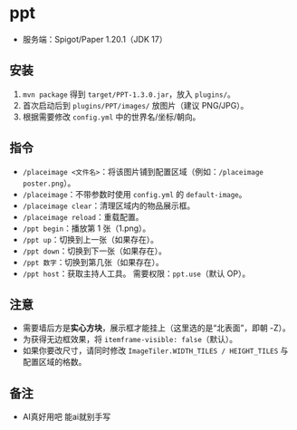# ppt
- 服务端：Spigot/Paper 1.20.1（JDK 17）
## 安装
1. `mvn package` 得到 `target/PPT-1.3.0.jar`，放入 `plugins/`。
2. 首次启动后到 `plugins/PPT/images/` 放图片（建议 PNG/JPG）。
3. 根据需要修改 `config.yml` 中的世界名/坐标/朝向。

## 指令
- `/placeimage <文件名>`：将该图片铺到配置区域（例如：`/placeimage poster.png`）。
- `/placeimage`：不带参数时使用 `config.yml` 的 `default-image`。
- `/placeimage clear`：清理区域内的物品展示框。
- `/placeimage reload`：重载配置。
- `/ppt begin`：播放第 1 张（1.png）。
- `/ppt up`：切换到上一张（如果存在）。
- `/ppt down`：切换到下一张（如果存在）。
- `/ppt 数字`：切换到第几张（如果存在）。
- `/ppt host`：获取主持人工具。
  需要权限：`ppt.use`（默认 OP）。


## 注意
- 需要墙后方是**实心方块**，展示框才能挂上（这里选的是“北表面”，即朝 -Z）。
- 为获得无边框效果，将 `itemframe-visible: false`（默认）。
- 如果你要改尺寸，请同时修改 `ImageTiler.WIDTH_TILES / HEIGHT_TILES` 与配置区域的格数。

## 备注
- AI真好用吧 能ai就别手写